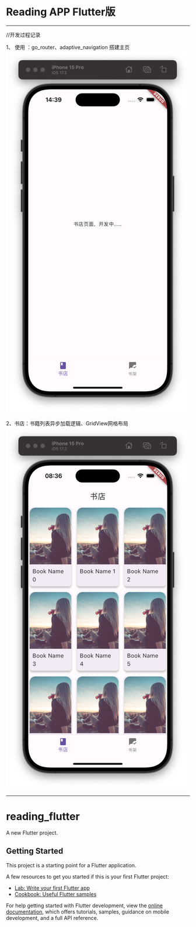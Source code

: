 # Reading APP Flutter版




------------------------------
//开发过程记录

1、 使用 ：go_router、adaptive_navigation 搭建主页
![go_router、adaptive_navigation 搭建主页](/read_file/screen_1.png)


2、书店：书籍列表异步加载逻辑、GridView网格布局
![书店：书籍列表异步加载逻辑、GridView网格布局](/read_file/feature_gridview.png)


------------------------------
# reading_flutter

A new Flutter project.

## Getting Started

This project is a starting point for a Flutter application.

A few resources to get you started if this is your first Flutter project:

- [Lab: Write your first Flutter app](https://docs.flutter.dev/get-started/codelab)
- [Cookbook: Useful Flutter samples](https://docs.flutter.dev/cookbook)

For help getting started with Flutter development, view the
[online documentation](https://docs.flutter.dev/), which offers tutorials,
samples, guidance on mobile development, and a full API reference.
